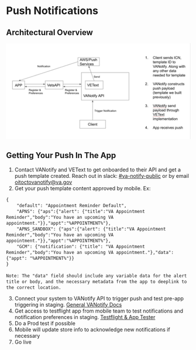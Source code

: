 # Push Notifications

## Architectural Overview

![](../../../../static/img/backend/MobilePush.jpg)

## Getting Your Push In The App

1. Contact VANotify and VEText to get onboarded to their API and get a push template created. Reach out in slack: [#va-notify-public](https://dsva.slack.com/archives/C01CSM3EZGT) or by email oitoctovanotify@va.gov
2. Get your push template content approved by mobile. Ex:
```
{
	"default": "Appointment Reminder Default",
	"APNS": {"aps":{"alert": {"title":"VA Appointment Reminder","body":"You have an upcoming VA appointment."}},"appt":"%APPOINTMENT%"},
    "APNS_SANDBOX": {"aps":{"alert": {"title":"VA Appointment Reminder","body":"You have an upcoming VA appointment."}},"appt":"%APPOINTMENT%"},
	"GCM": {"notification": {"title": "VA Appointment Reminder","body":"You have an upcoming VA appointment."},"data": {"appt": "%APPOINTMENT%"}}
}

Note: The "data" field should include any variable data for the alert title or body, and the necessary metadata from the app to deeplink to the correct location. 
```

3. Connect your system to VANotify API to trigger push and test pre-app triggering in staging. [General VANotify Docs](https://notifications.va.gov/)
4. Get access to testflight app from mobile team to test notifications and notification preferences in staging. [Testflight & App Tester](../../../QA/Resources.md#testflight--apptester)
5. Do a Prod test if possible
6. Mobile will update store info to acknowledge new notifications if necessary
7. Go live

